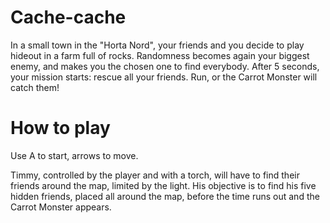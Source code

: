 # Cache-cache

In a small town in the "Horta Nord", your friends and you decide to play hideout in a farm full of rocks. Randomness becomes again your biggest enemy, and makes you the chosen one to find everybody. After 5 seconds, your mission starts: rescue all your friends. Run, or the Carrot Monster will catch them!

# How to play
Use A to start, arrows to move.

Timmy, controlled by the player and with a torch, will have to find their friends around the map, limited by the light. His objective is to find his five hidden friends, placed all around the map, before the time runs out and the Carrot Monster appears.
